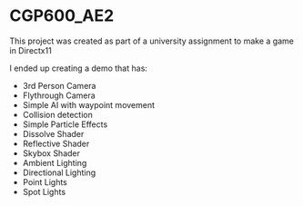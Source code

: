 # CGP600_AE2
This project was created as part of a university assignment to make a game in Directx11

I ended up creating a demo that has:
- 3rd Person Camera
- Flythrough Camera
- Simple AI with waypoint movement
- Collision detection
- Simple Particle Effects
- Dissolve Shader
- Reflective Shader
- Skybox Shader
- Ambient Lighting
- Directional Lighting
- Point Lights
- Spot Lights
